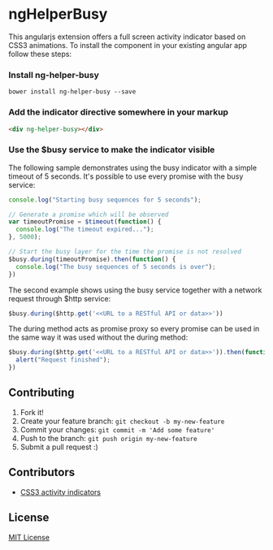# ngHelperBusy

This angularjs extension offers a full screen activity indicator based on CSS3 animations. To install the component in your existing angular app follow these steps:

### Install ng-helper-busy 
```
bower install ng-helper-busy --save
```

### Add the indicator directive somewhere in your markup
```html
<div ng-helper-busy></div>
```

### Use the $busy service to make the indicator visible

The following sample demonstrates using the busy indicator with a simple timeout of 5 seconds. It's possible to use every promise with the busy service:
```javascript
console.log("Starting busy sequences for 5 seconds");

// Generate a promise which will be observed
var timeoutPromise = $timeout(function() {
  console.log("The timeout expired...");
}, 5000);

// Start the busy layer for the time the promise is not resolved
$busy.during(timeoutPromise).then(function() {
  console.log("The busy sequences of 5 seconds is over");
})
```

The second example shows using the busy service together with a network request through $http service:
```javascript
$busy.during($http.get('<<URL to a RESTful API or data>>'))
```

The during method acts as promise proxy so every promise can be used in the same way it was used without the during method:
```javascript
$busy.during($http.get('<<URL to a RESTful API or data>>')).then(function(data) {
  alert("Request finished");
})
```

## Contributing

1. Fork it!
2. Create your feature branch: `git checkout -b my-new-feature`
3. Commit your changes: `git commit -m 'Add some feature'`
4. Push to the branch: `git push origin my-new-feature`
5. Submit a pull request :)

## Contributors

* [CSS3 activity indicators](https://github.com/lukehaas/css-loaders)

## License

[MIT License](https://github.com/lukehaas/css-loaders/blob/step2/LICENSE)
